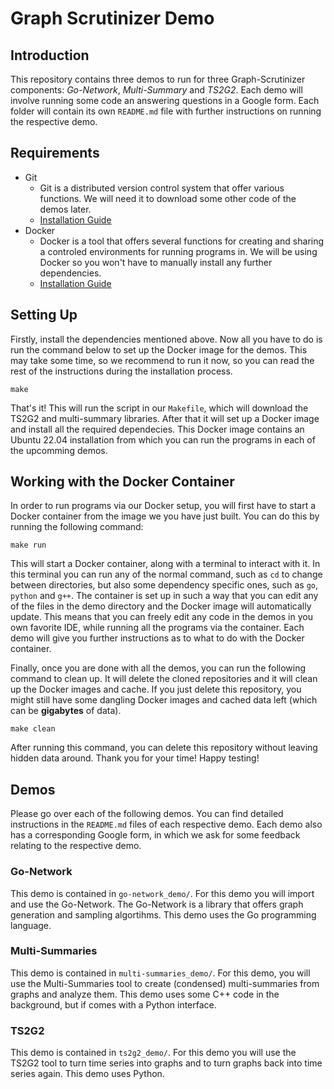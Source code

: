# Graph Scrutinizer Demo
## Introduction
This repository contains three demos to run for three Graph-Scrutinizer components: *Go-Network*, *Multi-Summary* and *TS2G2*. Each demo will involve running some code an answering questions in a Google form. Each folder will contain its own `README.md` file with further instructions on running the respective demo.

## Requirements
- Git
    - Git is a distributed version control system that offer various functions. We will need it to download some other code of the demos later.
    - [Installation Guide](https://github.com/git-guides/install-git)
- Docker
    - Docker is a tool that offers several functions for creating and sharing a controled environments for running programs in. We will be using Docker so you won't have to manually install any further dependencies.
    - [Installation Guide](https://github.com/git-guides/install-git)

## Setting Up
Firstly, install the dependencies mentioned above. Now all you have to do is run the command below to set up the Docker image for the demos. This may take some time, so we recommend to run it now, so you can read the rest of the instructions during the installation process.

```
make
```

That's it! This will run the script in our `Makefile`, which will download the TS2G2 and multi-summary libraries. After that it will set up a Docker image and install all the required dependecies. This Docker image contains an Ubuntu 22.04 installation from which you can run the programs in each of the upcomming demos.

## Working with the Docker Container
In order to run programs via our Docker setup, you will first have to start a Docker container from the image we you have just built. You can do this by running the following command:

```
make run
```

This will start a Docker container, along with a terminal to interact with it. In this terminal you can run any of the normal command, such as `cd` to change between directories, but also some dependency specific ones, such as `go`, `python` and `g++`. The container is set up in such a way that you can edit any of the files in the demo directory and the Docker image will automatically update. This means that you can freely edit any code in the demos in you own favorite IDE, while running all the programs via the container. Each demo will give you further instructions as to what to do with the Docker container.

Finally, once you are done with all the demos, you can run the following command to clean up. It will delete the cloned repositories and it will clean up the Docker images and cache. If you just delete this repository, you might still have some dangling Docker images and cached data left (which can be **gigabytes** of data).

```
make clean
```

After running this command, you can delete this repository without leaving hidden data around. Thank you for your time! Happy testing!

## Demos
Please go over each of the following demos. You can find detailed instructions in the `README.md` files of each respective demo. Each demo also has a corresponding Google form, in which we ask for some feedback relating to the respective demo.

### Go-Network
This demo is contained in `go-network_demo/`. For this demo you will import and use the Go-Network. The Go-Network is a library that offers graph generation and sampling algortihms. This demo uses the Go programming language.

### Multi-Summaries
This demo is contained in `multi-summaries_demo/`. For this demo, you will use the Multi-Summaries tool to create (condensed) multi-summaries from graphs and analyze them. This demo uses some C++ code in the background, but if comes with a Python interface.

### TS2G2
This demo is contained in `ts2g2_demo/`. For this demo you will use the TS2G2 tool to turn time series into graphs and to turn graphs back into time series again. This demo uses Python.